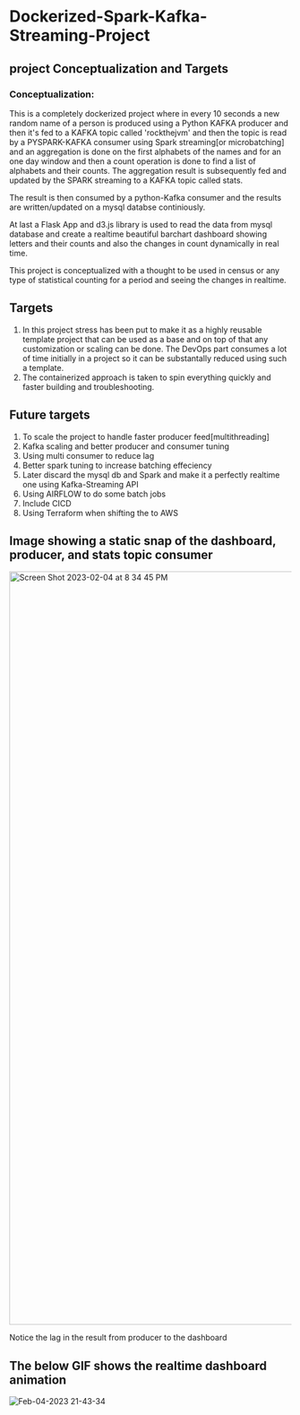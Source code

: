 # Dockerized-Spark-Kafka-Streaming-Project

## project Conceptualization and Targets
### Conceptualization:
This is a completely dockerized project where in every 10 seconds a new random name of a person is produced using a Python KAFKA producer and then it's fed to a KAFKA topic called 'rockthejvm' and then the topic is read by a PYSPARK-KAFKA consumer using Spark streaming[or microbatching] and an aggregation is done on the first alphabets of the names and for an one day window and then a count operation is done to find a list of alphabets and their counts. The aggregation result is subsequently fed and updated by the SPARK streaming to a KAFKA topic called stats. 

The result is then consumed by a python-Kafka consumer and the results are written/updated on a mysql databse continiously.

At last a Flask App and d3.js library is used to read the data from mysql database and create a realtime beautiful barchart dashboard showing letters and their counts and also the changes in count dynamically in real time.

This project is conceptualized with a thought to be used in census or any type of statistical counting for a period and seeing the changes in realtime.

## Targets
1. In this project stress has been put to make it as a highly reusable template project that can be used as a base and on top of that any customization or scaling can be done. The DevOps part consumes a lot of time initially in a project so it can be substantally reduced using such a template.
2. The containerized approach is taken to spin everything quickly and faster building and troubleshooting.
## Future targets
1. To scale the project to handle faster producer feed[multithreading]
2. Kafka scaling and better producer and consumer tuning
3. Using multi consumer to reduce lag
4. Better spark tuning to increase batching effeciency
5. Later discard the mysql db and Spark and make it a perfectly realtime one using Kafka-Streaming API
6. Using AIRFLOW to do some batch jobs
7. Include CICD 
8. Using Terraform when shifting the to AWS

## Image showing a static snap of the dashboard, producer, and stats topic consumer

<img width="1345" alt="Screen Shot 2023-02-04 at 8 34 45 PM" src="https://user-images.githubusercontent.com/43022026/216797259-a91f724d-4a7c-4911-b221-d220e6757ab3.png">

Notice the lag in the result from producer to the dashboard

## The below GIF shows the realtime dashboard animation

![Feb-04-2023 21-43-34](https://user-images.githubusercontent.com/43022026/216797340-11dcae82-c0e9-4725-85a1-579c1fd2c0df.gif)
